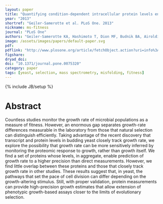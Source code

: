 ```yaml
---
layout: paper
title: "Quantifying condition-dependent intracellular protein levels enables high-precision fitness estimates"
year: "2013"
shortref: "Geiler-Samerotte et al. PLoS One. 2013"
nickname: ms-fitness
journal: "PLoS One"
authors: "Geiler-Samerotte KA, Hashimoto T, Dion MF, Budnik BA, Airoldi EM, and Drummond DA"
image: /assets/images/papers/default-paper.svg
pdf: 
pdflink: "http://www.plosone.org/article/fetchObject.action?uri=info%3Adoi%2F10.1371%2Fjournal.pone.0075320&representation=PDF"
figshare: 
dryad_doi: 
doi: "10.1371/journal.pone.0075320"
category: paper
tags: [yeast, selection, mass spectrometry, misfolding, fitness]
---
```

{% include JB/setup %}

# Abstract
Countless studies monitor the growth rate of microbial populations as a measure of fitness. However, an enormous
gap separates growth-rate differences measurable in the laboratory from those that natural selection can distinguish
efficiently. Taking advantage of the recent discovery that transcript and protein levels in budding yeast closely track
growth rate, we explore the possibility that growth rate can be more sensitively inferred by monitoring the proteomic
response to growth, rather than growth itself. We find a set of proteins whose levels, in aggregate, enable prediction
of growth rate to a higher precision than direct measurements. However, we find little overlap between these proteins
and those that closely track growth rate in other studies. These results suggest that, in yeast, the pathways that set
the pace of cell division can differ depending on the growth-altering stimulus. Still, with proper validation, protein
measurements can provide high-precision growth estimates that allow extension of phenotypic growth-based assays
closer to the limits of evolutionary selection.
